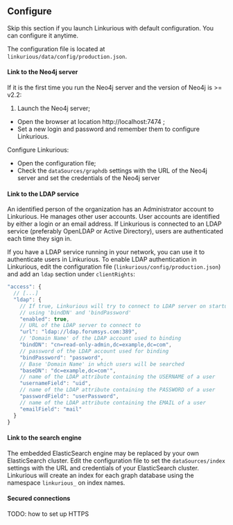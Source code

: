 ## Configure

Skip this section if you launch Linkurious with default configuration. You can configure it anytime.

The configuration file is located at `linkurious/data/config/production.json`.

#### Link to the Neo4j server

If it is the first time you run the Neo4j server and the version of Neo4j is >= v2.2:

1. Launch the Neo4j server;
- Open the browser at location http://localhost:7474 ;
- Set a new login and password and remember them to configure Linkurious.

Configure Linkurious:

- Open the configuration file;
- Check the `dataSources/graphdb` settings with the URL of the Neo4j server and set the credentials of the Neo4j server

#### Link to the LDAP service

An identified person of the organization has an Administrator account to Linkurious. He manages other user accounts. User accounts are identified by either a login or an email address. If Linkurious is connected to an LDAP service (preferably OpenLDAP or Active Directory), users are authenticated each time they sign in. 

If you have a LDAP service running in your network, you can use it to authenticate users in Linkurious.
To enable LDAP authentication in Linkurious, edit the configuration file (`linkurious/config/production.json`) and add an `ldap` section under `clientRights`:

```JavaScript
"access": {
  // [...]
  "ldap": {
    // If true, Linkurious will try to connect to LDAP server on startup 
    // using 'bindDN' and 'bindPassword'
    "enabled": true,
    // URL of the LDAP server to connect to
    "url": "ldap://ldap.forumsys.com:389",
    // 'Domain Name' of the LDAP account used to binding
    "bindDN": "cn=read-only-admin,dc=example,dc=com",
    // password of the LDAP account used for binding
    "bindPassword": "password",
    // Base 'Domain Name' in which users will be searched
    "baseDN": "dc=example,dc=com'",
    // name of the LDAP attribute containing the USERNAME of a user
    "usernameField": "uid",
    // name of the LDAP attribute containing the PASSWORD of a user
    "passwordField": "userPassword",
    // name of the LDAP attribute containing the EMAIL of a user
    "emailField": "mail"
  }
}
```

#### Link to the search engine

The embedded ElasticSearch engine may be replaced by your own ElasticSearch cluster. Edit the configuration file to set the `dataSources/index` settings with the URL and credentials of your ElasticSearch cluster. Linkurious will create an index for each graph database using the namespace `linkurious_` on index names.

#### Secured connections

TODO: how to set up HTTPS
